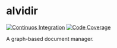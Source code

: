# alvidir

[![Continuos Integration](https://github.com/hectormrc/alvidir/actions/workflows/ci.yaml/badge.svg?branch=main)](https://github.com/hectormrc/alvidir/actions/workflows/ci.yaml)
[![Code Coverage](https://codecov.io/github/hectormrc/alvidir/coverage.svg?branch=main&token=)](https://codecov.io/gh/hectormrc/alvidir)

A graph-based document manager.
